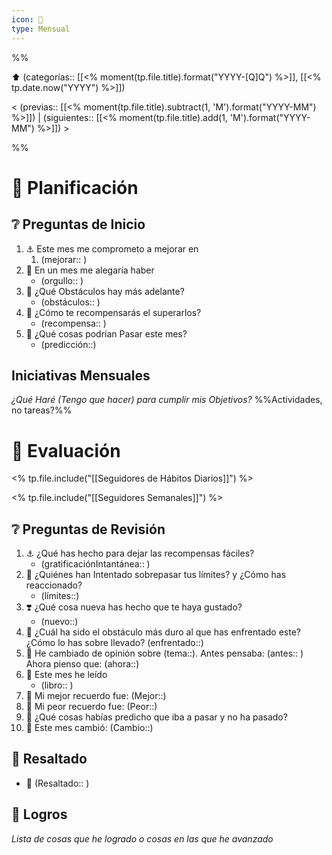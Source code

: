 ```yaml
---
icon: 📅
type: Mensual
---
```


%%

⬆️ (categorías:: [[<% moment(tp.file.title).format("YYYY-[Q]Q") %>]], [[<% tp.date.now("YYYY") %>]])

< (previas:: [[<% moment(tp.file.title).subtract(1, 'M').format("YYYY-MM") %>]]) | (siguientes:: [[<% moment(tp.file.title).add(1, 'M').format("YYYY-MM") %>]]) > 

%%

# 🧭 Planificación

## ❔ Preguntas de Inicio

1. ⚓ Este mes me comprometo a mejorar en 
    1. (mejorar:: )
2. 🚨 En un mes me alegaría haber 
    - (orgullo:: )
3. 🎯 ¿Qué Obstáculos hay más adelante? 
    - (obstáculos:: )
4. 🍾 ¿Cómo te recompensarás el superarlos? 
    - (recompensa:: )
5. 🔮 ¿Qué cosas podrían Pasar este mes?
    - (predicción::)

## Iniciativas Mensuales

_¿Qué Haré (Tengo que hacer) para cumplir mis Objetivos?_ %%Actividades, no tareas?%%

# 📅 Evaluación

<% tp.file.include("[[Seguidores de Hábitos Diarios]]") %>

<% tp.file.include("[[Seguidores Semanales]]") %>

## ❔ Preguntas de Revisión

1. ⚓ ¿Qué has hecho para dejar las recompensas fáciles? 
    - (gratificaciónIntantánea:: )
2. 👥 ¿Quiénes han Intentado sobrepasar tus límites? y ¿Cómo has reaccionado? 
    - (límites::)
3. ❣️ ¿Qué cosa nueva has hecho que te haya gustado? 
    - (nuevo::)
4. 🎯 ¿Cuál ha sido el obstáculo más duro al que has enfrentado este? ¿Cómo lo has sobre llevado? (enfrentado::)
5. 🧠 He cambiado de opinión sobre (tema::). Antes pensaba: (antes:: ) Ahora pienso que: (ahora::)
6. 📗 Este mes he leído 
    - (libro:: )
7. 👼 Mi mejor recuerdo fue: (Mejor::)
8. 👺 Mi peor recuerdo fue: (Peor::)
9. 🔮 ¿Qué cosas habías predicho que iba a pasar y no ha pasado?
10. 🚏 Este mes cambió: (Cambio::)


## 🛟 Resaltado

- 🛟 (Resaltado:: )
## 🏅 Logros

_Lista de cosas que he logrado o cosas en las que he avanzado_
